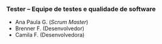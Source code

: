 ### Tester – Equipe de testes e qualidade de software 
 - Ana Paula G. (*Scrum Master*)
 - Brenner F. (Desenvolvedor)
 - Camila F. (Desenvolvedora)

